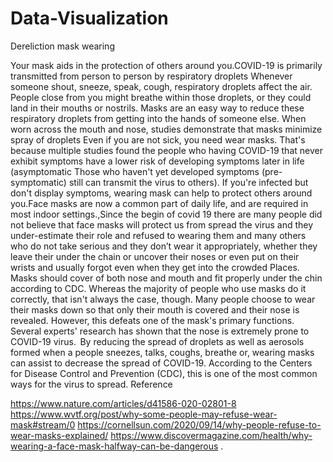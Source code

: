 # Data-Visualization

Dereliction mask wearing

Your mask aids in the protection of others around you.COVID-19 is primarily transmitted from person to person by respiratory droplets Whenever someone shout, sneeze, speak, cough,  respiratory droplets affect the air. People close from you might breathe within those droplets, or they could land in their mouths or nostrils. Masks are an easy way to reduce these respiratory droplets from getting into the hands of someone else. When worn across the mouth and nose, studies demonstrate that masks minimize spray of droplets Even if you are not sick, you need wear masks. That's because multiple studies found the people who having COVID-19 that never exhibit symptoms have a lower risk of developing symptoms later in life (asymptomatic Those who haven't yet developed symptoms (pre-symptomatic) still can transmit the virus to others). If you're infected but don't display symptoms, wearing mask can help to protect others around you.Face masks are now a common part of daily life, and are required in most indoor settings.,Since the begin of covid 19 there are many people did not believe that face masks will protect us from spread the virus and they under-estimate their role and refused to wearing them and many others who do not take serious and they don’t wear it appropriately, whether they leave their under the chain or uncover their noses or even put on their wrists and usually forgot even when they get into the crowded Places.   Masks should cover of both nose and mouth and fit properly under the chin according to CDC. Whereas the majority of people who use masks do it correctly, that isn't always the case, though. Many people choose to wear their masks down so that only their mouth is covered and their nose is revealed. However, this defeats one of the mask's primary functions. Several experts' research has shown that the nose is extremely prone to COVID-19 virus.  By reducing the spread of droplets as well as aerosols formed when a people sneezes, talks, coughs, breathe or, wearing masks can assist to decrease the spread of COVID-19. According to the Centers for Disease Control and Prevention (CDC), this is one of the most common ways for the virus to spread.
Reference

https://www.nature.com/articles/d41586-020-02801-8
https://www.wvtf.org/post/why-some-people-may-refuse-wear-mask#stream/0
https://cornellsun.com/2020/09/14/why-people-refuse-to-wear-masks-explained/
https://www.discovermagazine.com/health/why-wearing-a-face-mask-halfway-can-be-dangerous
.
